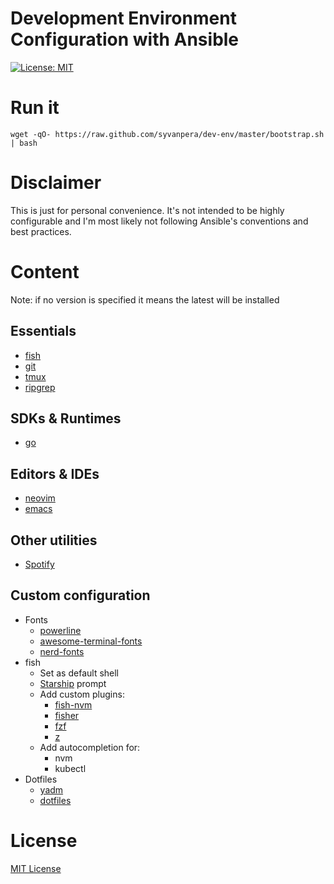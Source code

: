 Development Environment Configuration with Ansible
==================================================

[![License: MIT](https://img.shields.io/badge/license-MIT%20License-blue.svg)](https://raw.githubusercontent.com/syvanpera/dev-env/master/LICENSE)

# Run it
```shell
wget -qO- https://raw.github.com/syvanpera/dev-env/master/bootstrap.sh | bash
```

# Disclaimer
This is just for personal convenience. It's not intended to be highly configurable and I'm most likely not following Ansible's conventions and best practices.

# Content
Note: if no version is specified it means the latest will be installed

## Essentials
* [fish](https://fishshell.com/)
* [git](https://git-scm.com/)
* [tmux](https://github.com/tmux/tmux/)
* [ripgrep](https://github.com/BurntSushi/ripgrep)

## SDKs & Runtimes
* [go](https://golang.org/)

## Editors & IDEs
* [neovim](https://neovim.io/)
* [emacs](https://www.gnu.org/software/emacs/)

## Other utilities
* [Spotify](https://www.spotify.com)

## Custom configuration
* Fonts
    * [powerline](https://github.com/powerline/powerline)
    * [awesome-terminal-fonts](https://github.com/gabrielelana/awesome-terminal-fonts)
    * [nerd-fonts](https://www.nerdfonts.com/)
* fish
    * Set as default shell
    * [Starship](https://starship.rs/) prompt
    * Add custom plugins:
        * [fish-nvm](https://github.com/jorgebucaran/fish-nvm)
        * [fisher](https://github.com/jorgebucaran/fisher)
        * [fzf](https://github.com/jethrokuan/fzf)
        * [z](https://github.com/jethrokuan/z)
    * Add autocompletion for:
        * nvm
        * kubectl
* Dotfiles
    * [yadm](https://yadm.io/)
    * [dotfiles](https://github.com/syvanpera/dotfiles)

# License
[MIT License](LICENSE)
